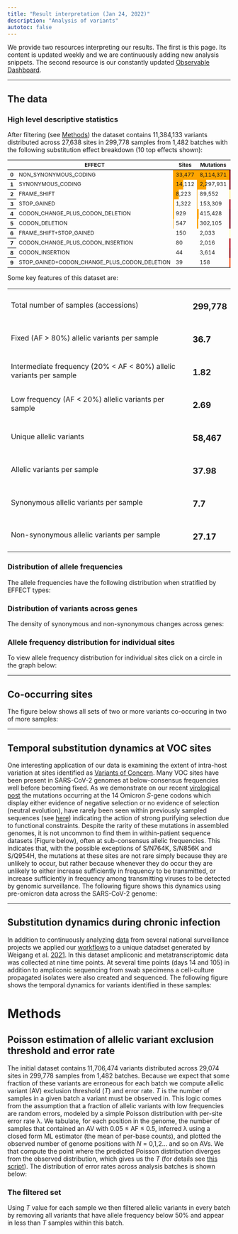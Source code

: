 ```yaml
---
title: "Result interpretation (Jan 24, 2022)"
description: "Analysis of variants"
autotoc: false
---
```


We provide two resources interpreting our results. The first is this page. Its content is updated weekly and we are continuously adding new analysis snippets. The second resource is our constantly updated [Observable Dashboard](http://covid19.galaxyproject.org/dashboard).


-----

## The data

### High level descriptive statistics

After filtering (see [Methods](#methods)) the dataset contains 11,384,133 variants distributed across 27,638 sites in 299,778 samples from 1,482 batches with the following substitution effect breakdown (10 top effects shown):

<div class="compact">

<style type="text/css">#T_1d0dd_  {  font-size: 9pt;}#T_1d0dd_r0_c1, #T_1d0dd_r0_c2 {  width: 10em;  height: 80%;  background: linear-gradient(90deg,orange 100.0%, transparent 100.0%);}#T_1d0dd_r0_c3, #T_1d0dd_r5_c3 {  background-color: #860026;  color: #f1f1f1;}#T_1d0dd_r0_c4, #T_1d0dd_r1_c4, #T_1d0dd_r3_c4, #T_1d0dd_r4_c3, #T_1d0dd_r4_c4, #T_1d0dd_r5_c4, #T_1d0dd_r9_c5 {  background-color: #800026;  color: #f1f1f1;}#T_1d0dd_r0_c5 {  background-color: #fff3ae;  color: #000000;}#T_1d0dd_r1_c1 {  width: 10em;  height: 80%;  background: linear-gradient(90deg,orange 42.2%, transparent 42.2%);}#T_1d0dd_r1_c2 {  width: 10em;  height: 80%;  background: linear-gradient(90deg,orange 28.3%, transparent 28.3%);}#T_1d0dd_r1_c3 {  background-color: #8b0026;  color: #f1f1f1;}#T_1d0dd_r1_c5 {  background-color: #fee085;  color: #000000;}#T_1d0dd_r2_c1 {  width: 10em;  height: 80%;  background: linear-gradient(90deg,orange 24.6%, transparent 24.6%);}#T_1d0dd_r2_c2 {  width: 10em;  height: 80%;  background: linear-gradient(90deg,orange 1.1%, transparent 1.1%);}#T_1d0dd_r2_c3 {  background-color: #fff0a7;  color: #000000;}#T_1d0dd_r2_c4 {  background-color: #fffcc5;  color: #000000;}#T_1d0dd_r2_c5 {  background-color: #e61f1d;  color: #f1f1f1;}#T_1d0dd_r3_c1 {  width: 10em;  height: 80%;  background: linear-gradient(90deg,orange 3.9%, transparent 3.9%);}#T_1d0dd_r3_c2 {  width: 10em;  height: 80%;  background: linear-gradient(90deg,orange 1.9%, transparent 1.9%);}#T_1d0dd_r3_c3 {  background-color: #ae0026;  color: #f1f1f1;}#T_1d0dd_r3_c5 {  background-color: #fd7e38;  color: #f1f1f1;}#T_1d0dd_r4_c1 {  width: 10em;  height: 80%;  background: linear-gradient(90deg,orange 2.8%, transparent 2.8%);}#T_1d0dd_r4_c2 {  width: 10em;  height: 80%;  background: linear-gradient(90deg,orange 5.1%, transparent 5.1%);}#T_1d0dd_r4_c5, #T_1d0dd_r6_c3, #T_1d0dd_r6_c4 {  background-color: #ffffcc;  color: #000000;}#T_1d0dd_r5_c1 {  width: 10em;  height: 80%;  background: linear-gradient(90deg,orange 1.6%, transparent 1.6%);}#T_1d0dd_r5_c2 {  width: 10em;  height: 80%;  background: linear-gradient(90deg,orange 3.7%, transparent 3.7%);}#T_1d0dd_r5_c5 {  background-color: #fff7b7;  color: #000000;}#T_1d0dd_r6_c1 {  width: 10em;  height: 80%;  background: linear-gradient(90deg,orange 0.4%, transparent 0.4%);}#T_1d0dd_r6_c2, #T_1d0dd_r7_c2, #T_1d0dd_r8_c2, #T_1d0dd_r9_c2 {  width: 10em;  height: 80%;  background: linear-gradient(90deg,orange 0.0%, transparent 0.0%);}#T_1d0dd_r6_c5, #T_1d0dd_r7_c5 {  background-color: #fea747;  color: #000000;}#T_1d0dd_r7_c1 {  width: 10em;  height: 80%;  background: linear-gradient(90deg,orange 0.2%, transparent 0.2%);}#T_1d0dd_r7_c3 {  background-color: #b90026;  color: #f1f1f1;}#T_1d0dd_r7_c4, #T_1d0dd_r8_c4 {  background-color: #840026;  color: #f1f1f1;}#T_1d0dd_r8_c1, #T_1d0dd_r9_c1 {  width: 10em;  height: 80%;  background: linear-gradient(90deg,orange 0.1%, transparent 0.1%);}#T_1d0dd_r8_c3 {  background-color: #9d0026;  color: #f1f1f1;}#T_1d0dd_r8_c5 {  background-color: #fecb67;  color: #000000;}#T_1d0dd_r9_c3 {  background-color: #fc6430;  color: #f1f1f1;}#T_1d0dd_r9_c4 {  background-color: #990026;  color: #f1f1f1;}</style><table id="T_1d0dd_">  <thead>    <tr>      <th class="blank level0" >&nbsp;</th>      <th class="col_heading level0 c0" >EFFECT</th>      <th class="col_heading level0 c1" >Sites</th>      <th class="col_heading level0 c2" >Mutations</th>      <th class="col_heading level0 c3" >AF_mean</th>      <th class="col_heading level0 c4" >AF_median</th>      <th class="col_heading level0 c5" >AF_std</th>    </tr>  </thead>  <tbody>    <tr>      <th id="T_1d0dd_level0_r0" class="row_heading level0 r0" >0</th>      <td id="T_1d0dd_r0_c0" class="data r0 c0" >NON_SYNONYMOUS_CODING</td>      <td id="T_1d0dd_r0_c1" class="data r0 c1" >33,477</td>      <td id="T_1d0dd_r0_c2" class="data r0 c2" >8,114,371</td>      <td id="T_1d0dd_r0_c3" class="data r0 c3" >0.98</td>      <td id="T_1d0dd_r0_c4" class="data r0 c4" >1.00</td>      <td id="T_1d0dd_r0_c5" class="data r0 c5" >0.11</td>    </tr>    <tr>      <th id="T_1d0dd_level0_r1" class="row_heading level0 r1" >1</th>      <td id="T_1d0dd_r1_c0" class="data r1 c0" >SYNONYMOUS_CODING</td>      <td id="T_1d0dd_r1_c1" class="data r1 c1" >14,112</td>      <td id="T_1d0dd_r1_c2" class="data r1 c2" >2,297,931</td>      <td id="T_1d0dd_r1_c3" class="data r1 c3" >0.97</td>      <td id="T_1d0dd_r1_c4" class="data r1 c4" >1.00</td>      <td id="T_1d0dd_r1_c5" class="data r1 c5" >0.15</td>    </tr>    <tr>      <th id="T_1d0dd_level0_r2" class="row_heading level0 r2" >2</th>      <td id="T_1d0dd_r2_c0" class="data r2 c0" >FRAME_SHIFT</td>      <td id="T_1d0dd_r2_c1" class="data r2 c1" >8,223</td>      <td id="T_1d0dd_r2_c2" class="data r2 c2" >89,552</td>      <td id="T_1d0dd_r2_c3" class="data r2 c3" >0.25</td>      <td id="T_1d0dd_r2_c4" class="data r2 c4" >0.09</td>      <td id="T_1d0dd_r2_c5" class="data r2 c5" >0.33</td>    </tr>    <tr>      <th id="T_1d0dd_level0_r3" class="row_heading level0 r3" >3</th>      <td id="T_1d0dd_r3_c0" class="data r3 c0" >STOP_GAINED</td>      <td id="T_1d0dd_r3_c1" class="data r3 c1" >1,322</td>      <td id="T_1d0dd_r3_c2" class="data r3 c2" >153,309</td>      <td id="T_1d0dd_r3_c3" class="data r3 c3" >0.91</td>      <td id="T_1d0dd_r3_c4" class="data r3 c4" >1.00</td>      <td id="T_1d0dd_r3_c5" class="data r3 c5" >0.26</td>    </tr>    <tr>      <th id="T_1d0dd_level0_r4" class="row_heading level0 r4" >4</th>      <td id="T_1d0dd_r4_c0" class="data r4 c0" >CODON_CHANGE_PLUS_CODON_DELETION</td>      <td id="T_1d0dd_r4_c1" class="data r4 c1" >929</td>      <td id="T_1d0dd_r4_c2" class="data r4 c2" >415,428</td>      <td id="T_1d0dd_r4_c3" class="data r4 c3" >0.99</td>      <td id="T_1d0dd_r4_c4" class="data r4 c4" >1.00</td>      <td id="T_1d0dd_r4_c5" class="data r4 c5" >0.08</td>    </tr>    <tr>      <th id="T_1d0dd_level0_r5" class="row_heading level0 r5" >5</th>      <td id="T_1d0dd_r5_c0" class="data r5 c0" >CODON_DELETION</td>      <td id="T_1d0dd_r5_c1" class="data r5 c1" >547</td>      <td id="T_1d0dd_r5_c2" class="data r5 c2" >302,105</td>      <td id="T_1d0dd_r5_c3" class="data r5 c3" >0.98</td>      <td id="T_1d0dd_r5_c4" class="data r5 c4" >1.00</td>      <td id="T_1d0dd_r5_c5" class="data r5 c5" >0.10</td>    </tr>    <tr>      <th id="T_1d0dd_level0_r6" class="row_heading level0 r6" >6</th>      <td id="T_1d0dd_r6_c0" class="data r6 c0" >FRAME_SHIFT+STOP_GAINED</td>      <td id="T_1d0dd_r6_c1" class="data r6 c1" >150</td>      <td id="T_1d0dd_r6_c2" class="data r6 c2" >2,033</td>      <td id="T_1d0dd_r6_c3" class="data r6 c3" >0.16</td>      <td id="T_1d0dd_r6_c4" class="data r6 c4" >0.07</td>      <td id="T_1d0dd_r6_c5" class="data r6 c5" >0.22</td>    </tr>    <tr>      <th id="T_1d0dd_level0_r7" class="row_heading level0 r7" >7</th>      <td id="T_1d0dd_r7_c0" class="data r7 c0" >CODON_CHANGE_PLUS_CODON_INSERTION</td>      <td id="T_1d0dd_r7_c1" class="data r7 c1" >80</td>      <td id="T_1d0dd_r7_c2" class="data r7 c2" >2,016</td>      <td id="T_1d0dd_r7_c3" class="data r7 c3" >0.89</td>      <td id="T_1d0dd_r7_c4" class="data r7 c4" >0.99</td>      <td id="T_1d0dd_r7_c5" class="data r7 c5" >0.22</td>    </tr>    <tr>      <th id="T_1d0dd_level0_r8" class="row_heading level0 r8" >8</th>      <td id="T_1d0dd_r8_c0" class="data r8 c0" >CODON_INSERTION</td>      <td id="T_1d0dd_r8_c1" class="data r8 c1" >44</td>      <td id="T_1d0dd_r8_c2" class="data r8 c2" >3,614</td>      <td id="T_1d0dd_r8_c3" class="data r8 c3" >0.94</td>      <td id="T_1d0dd_r8_c4" class="data r8 c4" >0.99</td>      <td id="T_1d0dd_r8_c5" class="data r8 c5" >0.18</td>    </tr>    <tr>      <th id="T_1d0dd_level0_r9" class="row_heading level0 r9" >9</th>      <td id="T_1d0dd_r9_c0" class="data r9 c0" >STOP_GAINED+CODON_CHANGE_PLUS_CODON_DELETION</td>      <td id="T_1d0dd_r9_c1" class="data r9 c1" >39</td>      <td id="T_1d0dd_r9_c2" class="data r9 c2" >158</td>      <td id="T_1d0dd_r9_c3" class="data r9 c3" >0.64</td>      <td id="T_1d0dd_r9_c4" class="data r9 c4" >0.95</td>      <td id="T_1d0dd_r9_c5" class="data r9 c5" >0.42</td>    </tr>  </tbody></table>

</div>

Some key features of this dataset are:

<div class="no-header compact">

|    |     |
| --------- | ------------ |
| Total number of samples (accessions) | <h3><span class="badge badge-warning badge-pill">299,778</span></h3> | 
| Fixed (AF > 80%) allelic variants per sample | <h3><span class="badge badge-warning badge-pill">36.7</span></h3> | 
| Intermediate frequency (20% < AF < 80%) allelic variants per sample | <h3><span class="badge badge-warning badge-pill">1.82</span></h3> | 
| Low frequency (AF < 20%) allelic variants per sample | <h3><span class="badge badge-warning badge-pill">2.69</span></h3> | 
| Unique allelic variants | <h3><span class="badge badge-warning badge-pill">58,467</span></h3> | 
| Allelic variants per sample | <h3><span class="badge badge-warning badge-pill">37.98</span></h3> | 
| Synonymous allelic variants per sample | <h3><span class="badge badge-warning badge-pill">7.7</span></h3> | 
| Non-synonymous allelic variants per sample | <h3><span class="badge badge-warning badge-pill">27.17</span></h3> | 

</div>

### Distribution of allele frequencies

The allele frequencies have the following distribution when stratified by EFFECT types:

<div class="shadow-sm p-3 mb-5 bg-light rounded" align="center">
  <vega-embed spec="https://raw.githubusercontent.com/galaxyproject/SARS-CoV-2/master/data/ipynb/graphs/af_effect.json"/>
</div>

### Distribution of variants across genes

The density of synonymous and non-synonymous changes across genes:

<div class="shadow-sm p-3 mb-5 bg-light rounded" align="center">
  <vega-embed spec="https://raw.githubusercontent.com/galaxyproject/SARS-CoV-2/master/data/ipynb/graphs/per_gene_density.json"/>
</div>

### Allele frequency distribution for individual sites

To view allele frequency distribution for individual sites click on a circle in the graph below:

<div class="shadow-sm p-3 mb-5 bg-light rounded" align="center">
  <vega-embed spec="https://raw.githubusercontent.com/galaxyproject/SARS-CoV-2/master/data/ipynb/graphs/genome_map_density.json"/>
</div>

------

## Co-occurring sites

The figure below shows all sets of two or more variants co-occuring in two of more samples:

<div class="shadow-sm p-3 mb-5 bg-light rounded" align="center">
  <vega-embed spec="https://raw.githubusercontent.com/galaxyproject/SARS-CoV-2/master/data/ipynb/graphs/co_occ.json"/>
</div>

------

## Temporal substitution dynamics at VOC sites

One interesting application of our data is examining the extent of intra-host variation at sites identified as [Variants of Concern](https://cov-lineages.org/index.html#global_reports). Many VOC sites have been present in SARS-CoV-2 genomes at below-consensus frequencies well before becoming fixed. As we demonstrate on our recent [virological post](https://virological.org/t/selection-analysis-identifies-significant-mutational-changes-in-omicron-that-are-likely-to-influence-both-antibody-neutralization-and-spike-function-part-1-of-2/771) the mutations occurring at the 14 Omicron *S*-gene codons which display either evidence of negative selection or no evidence of selection (neutral evolution), have rarely been seen within previously sampled sequences (see [here](https://observablehq.com/@spond/omicron-mutations-tables)) indicating the action of strong purifying selection due to functional constraints. Despite the rarity of these mutations in assembled genomes, it is not uncommon to find them in within-patient sequence datasets (Figure below), often at sub-consensus allelic frequencies. This indicates that, with the possible exceptions of S/N764K, S/N856K and S/Q954H, the mutations at these sites are not rare simply because they are unlikely to occur, but rather because whenever they do occur they are unlikely to either increase sufficiently in frequency to be transmitted, or increase sufficiently in frequency among transmitting viruses to be detected by genomic surveillance. The following figure shows this dynamics using pre-omicron data across the SARS-CoV-2 genome:

<div class="shadow-sm p-3 mb-5 bg-light rounded" align="center">
  <vega-embed spec="https://raw.githubusercontent.com/galaxyproject/SARS-CoV-2/master/data/ipynb/graphs/voc_time_progression_full_genome.json"/>
</div>

------

## Substitution dynamics during chronic infection

In addition to continuously analyzing [data](/projects/covid19/samples/) from several national surveillance projects we applied our [workflows](/projects/covid19/workflows/) to a unique datadset generated by Weigang et al. [2021](https://www.nature.com/articles/s41467-021-26602-3). In this dataset ampliconic and metatranscriptomic data was collected at nine time points. At several time points (days 14 and 105) in addition to ampliconic sequencing from swab specimens a cell-culture propagated isolates were also created and sequenced. The following figure shows the temporal dynamics for variants identified in these samples:

<div class="shadow-sm p-3 mb-5 bg-light rounded" align="center">
  <vega-embed spec="https://raw.githubusercontent.com/galaxyproject/SARS-CoV-2/master/data/ipynb/graphs/freiburg_chronic.json"/>
</div>


# Methods

## Poisson estimation of allelic variant exclusion threshold and error rate


The initial dataset contains 11,706,474 variants distributed across 29,074 sites in 299,778 samples from 1,482 batches. Because we expect that some fraction of these variants are erroneous for each batch we compute allelic variant (AV) exclusion threshold (*T*) and error rate. *T* is the number of samples in a given batch a variant must be observed in. This logic comes from the assumption that a fraction of allelic variants with low frequencies are random errors, modeled by a simple Poisson distribution with per-site error rate λ. We tabulate, for each position in the genome, the number of samples that contained an AV with 0.05 ≤ AF ≤ 0.5, inferred λ using a closed form ML estimator (the mean of per-base counts), and plotted the observed number of genome positions with *N* = 0,1,2… and so on AVs.  We that compute the point where the predicted Poisson distribution diverges from the observed distribution, which gives us the *T* (for details see [this script](https://github.com/usegalaxy-eu/ena-cog-uk-wfs/blob/aggregate-observable-data/aggregator.py)). The distribution of error rates across analysis batches is shown below:

<div class="shadow-sm p-3 mb-5 bg-light rounded" align="center">
  <vega-embed spec="https://raw.githubusercontent.com/galaxyproject/SARS-CoV-2/master/data/ipynb/graphs/poisson.json"/>
</div> 

### The filtered set

Using *T* value for each sample we then filtered allelic variants in every batch by removing all variants that have allele frequency below 50% and appear in less than *T* samples within this batch. 




